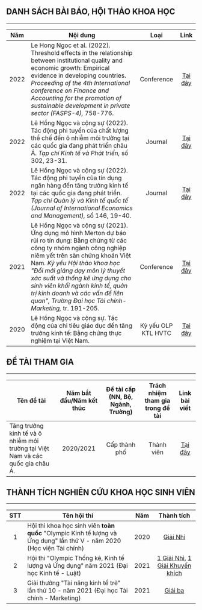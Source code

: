 ## DANH SÁCH BÀI BÁO, HỘI THẢO KHOA HỌC
___
|Năm|Nội dung|Loại|Link|
|:---:|--------|:------------:|:-------------:|
|2022|Le Hong Ngoc et al. (2022). Threshold effects in the relationship between institutional quality and economic growth: Empirical evidence in developing countries. *Proceeding of the 4th International conference on Finance and Accounting for the promotion of sustainable development in private sector (FASPS-4),* 758-776.|Conference|[Tại đây](https://drive.google.com/file/d/16pmXCE25fKXjhQoegZapN0WBXilzs3ZY/view?usp=sharing)|
|2022|Lê Hồng Ngọc và cộng sự (2022). Tác động phi tuyến của chất lượng thể chế đến ô nhiễm môi trường tại các quốc gia đang phát triển châu Á. *Tạp chí Kinh tế và Phát triển,* số 302, 23-31.|Journal|[Tại đây](https://drive.google.com/file/d/1RIb28TNqy_ylkxGQ0eAuBGIQNfN6oMKF/view?usp=sharing)|
|2022|Lê Hồng Ngọc và cộng sự (2022). Tác động phi tuyến của tín dụng ngân hàng đến tăng trưởng kinh tế tại các quốc gia đang phát triển. *Tạp chí Quản lý và Kinh tế quốc tế (Journal of International Economics and Management),* số 146, 19-40.|Journal|[Tại đây](https://drive.google.com/file/d/1PNM6apPrX20bGSrVNfXmD1Il__574mwW/view?usp=sharing)|
|2021|Lê Hồng Ngọc và cộng sự (2021). Ứng dụng mô hình Merton dự báo rủi ro tín dụng: Bằng chứng từ các công ty nhóm ngành công nghiệp niêm yết trên sàn chứng khoán Việt Nam. *Kỷ yếu Hội thảo khoa học "Đổi mới giảng dạy môn lý thuyết xác suất và thống kê ứng dụng cho sinh viên khối ngành kinh tế, quản trị kinh doanh và các vấn đề liên quan", Trường Đại học Tài chính-Marketing,* tr. 191-205.|Conference|[Tại đây](https://drive.google.com/file/d/1G-WxKon8szMB0re2jSu2A14OXbTVOhxl/view?usp=sharing)|
|2020|Lê Hồng Ngọc và cộng sự. Tác động của chi tiêu giáo dục đến tăng trưởng kinh tế: Bằng chứng thực nghiệm tại Việt Nam.|Kỷ yếu OLP KTL HVTC|[Tại đây](https://drive.google.com/file/d/1Sl9qkJKzwgLE3Tryi1gYV1U-W_D-dkEn/view?usp=sharing)


## ĐỀ TÀI THAM GIA
___
|Tên đề tài|Năm bắt đầu/Năm kết thúc|Đề tài cấp (NN, Bộ, Ngành, Trường)|Trách nhiệm tham gia trong đề tài|Link bài viết|
|--------|:----------------------:|:--------------------------------:|:-------------------------------:|:-----------:|
|Tăng trưởng kinh tế và ô nhiễm môi trường tại Việt Nam và các quốc gia châu Á.|2020/2021|Cấp thành phố|Thành viên|[Tại đây](https://drive.google.com/file/d/1aVVpEjySmi-MZ_p204OEL8_UB4uyPXNK/view?usp=sharing)|


## THÀNH TÍCH NGHIÊN CỨU KHOA HỌC SINH VIÊN
___
|STT|Tên hội thi|Năm|Thành tích|
|:---:|---------|:---:|:------:|
|1|Hội thi khoa học sinh viên **toàn quốc** "Olympic Kinh tế lượng và Ứng dụng" lần thứ V - năm 2020 (Học viện Tài chính)|2020|[Giải Nhì](https://drive.google.com/file/d/1A-0PzWwWrZvaCs-r8QBIwHDFSSDQWzVA/view?usp=sharing)|
|2|Hội thi "Olympic Thống kê, Kinh tế lượng và Ứng dụng" năm 2021 (Đại học Kinh tế - Luật)|2021|[1 Giải Nhì](https://drive.google.com/file/d/1goimmemnucV-zN8VJ3i5ea0j5lg92Bt3/view?usp=sharing), [1 Giải Khuyến khích](https://drive.google.com/file/d/1DarfDF5niV0onotfOqSXy5X2V1AqYWi8/view?usp=sharing)|
|3|Giải thưởng "Tài năng kinh tế trẻ" lần thứ 10 - năm 2021 (Đại học Tài chính - Marketing)|2021|[Giải ba](https://drive.google.com/file/d/1hBBbhYm9HHCvFywLWl5P75VxKZGll0JB/view?usp=sharing)|
